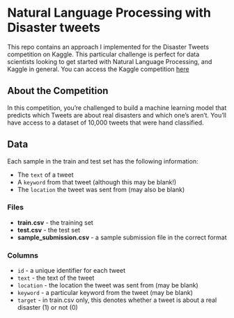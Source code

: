 # Natural Language Processing with Disaster tweets

This repo contains an approach I implemented for the Disaster Tweets competition on Kaggle. This particular challenge is perfect for data scientists looking to get started with Natural Language Processing, and Kaggle in general. You can access the Kaggle competition [here](https://www.kaggle.com/c/nlp-getting-started)

## About the Competition

In this competition, you’re challenged to build a machine learning model that predicts which Tweets are about real disasters and which one’s aren’t. You’ll have access to a dataset of 10,000 tweets that were hand classified.

## Data

Each sample in the train and test set has the following information:

- The `text` of a tweet
- A `keyword` from that tweet (although this may be blank!)
- The `location` the tweet was sent from (may also be blank)

### Files
- **train.csv** - the training set
- **test.csv** - the test set
- **sample_submission.csv** - a sample submission file in the correct format

### Columns
- `id` - a unique identifier for each tweet
- `text` - the text of the tweet
- `location` - the location the tweet was sent from (may be blank)
- `keyword` - a particular keyword from the tweet (may be blank)
- `target` - in train.csv only, this denotes whether a tweet is about a real disaster (1) or not (0)

